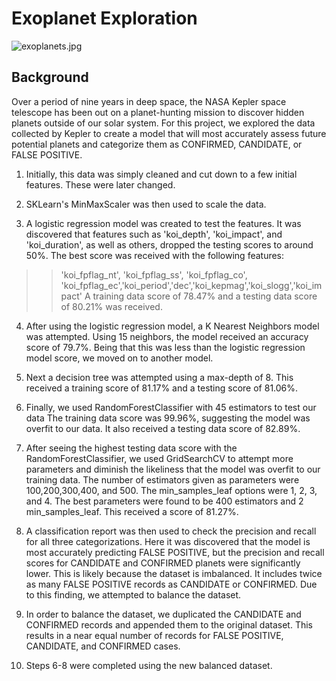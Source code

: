 # Exoplanet Exploration

![exoplanets.jpg](Images/exoplanets.jpg)

## Background
Over a period of nine years in deep space, the NASA Kepler space telescope has been out on a planet-hunting mission to discover hidden planets outside of our solar system.
For this project, we explored the data collected by Kepler to create a model that will most accurately assess future potential planets and categorize them as CONFIRMED, CANDIDATE, or FALSE POSITIVE.

1. Initially, this data was simply cleaned and cut down to a few initial features. These were later changed.

2. SKLearn's MinMaxScaler was then used to scale the data.

3. A logistic regression model was created to test the features. It was discovered that features such as 'koi_depth', 'koi_impact', and 'koi_duration', as well as others, dropped the testing scores to around 50%. The best score was received with the following features:
>> 'koi_fpflag_nt', 'koi_fpflag_ss', 'koi_fpflag_co', 'koi_fpflag_ec','koi_period','dec','koi_kepmag','koi_slogg','koi_impact'
A training data score of 78.47% and a testing data score of 80.21% was received.

4. After using the logistic regression model, a K Nearest Neighbors model was attempted. Using 15 neighbors, the model received an accuracy score of 79.7%. Being that this was less than the logistic regression model score, we moved on to another model.

5. Next a decision tree was attempted using a max-depth of 8. This received a training score of 81.17% and a testing score of 81.06%.

6. Finally, we used RandomForestClassifier with 45 estimators to test our data The training data score was 99.96%, suggesting the model was overfit to our data. It also received a testing data score of 82.89%.

7. After seeing the highest testing data score with the RandomForestClassifier, we used GridSearchCV to attempt more parameters and diminish the likeliness that the model was overfit to our training data. The number of estimators given as parameters were 100,200,300,400, and 500. The min_samples_leaf options were 1, 2, 3, and 4. The best parameters were found to be 400 estimators and 2 min_samples_leaf. This received a score of 81.27%.

8. A classification report was then used to check the precision and recall for all three categorizations. Here it was discovered that the model is most accurately predicting FALSE POSITIVE, but the precision and recall scores for CANDIDATE and CONFIRMED planets were significantly lower. This is likely because the dataset is imbalanced. It includes twice as many FALSE POSITIVE records as CANDIDATE or CONFIRMED. Due to this finding, we attempted to balance the dataset.

9. In order to balance the dataset, we duplicated the CANDIDATE and CONFIRMED records and appended them to the original dataset. This results in a near equal number of records for FALSE POSITIVE, CANDIDATE, and CONFIRMED cases.

10. Steps 6-8 were completed using the new balanced dataset.
